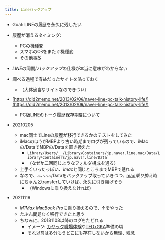 ```yaml
---
title: Lineバックアップ
---
```


* Goal: LINEの履歴を永久に残したい

* 履歴が消えるタイミング:
  
  * PCの機種変
  * スマホのOSをまたぐ機種変
  * その他事故
* *LINE*の同期/*バックアップ*の仕様が本当に意味がわからない

* 調べる過程で有益だったサイトを貼っておく
  
  * （大体適当なサイトなのできつい）
* [https://did2memo.net/2013/02/06/naver-line-pc-talk-history-life/](https://did2memo.net/2013/02/06/naver-line-pc-talk-history-life/)
  
  * PC版LINEのトーク履歴保存期間について
* 20210205
  
  * mac同士でLineの履歴が移行できるかのテストをしてみた
  * iMacのほうがMBPより古い時期までログが残っているので、iMacの/DataでMBPの/Dataを置き換えた
    * `Library/Users/__/Library/Containers/jp.naver.line.mac/Data/Library/Containers/jp.naver.line/Data`
    * （なぜか二回同じようなフォルダ構成を通る）
  * 上手くいったっぽい、*imac*と同じところまでMBPで遡れる
  * なので、~~~~~/Dataをバックアップ取っていきつつ、[mac](mac.md)*乗り換え*時にちゃんとtransferしていけば、永久に引き継げそう
    * （Windowsに乗り換えなければ）
* 20211119
  
  * *M1Max MacBook Pro*に乗り換えるので、↑をやった
  * たぶん問題なく移行できたと思う
  * ちなみに、20181108以降のログをたどれる
    * イメージ: [カヤック職場体験](%E3%82%AB%E3%83%A4%E3%83%83%E3%82%AF%E8%81%B7%E5%A0%B4%E4%BD%93%E9%A8%93.md)や[TEDxGKA](TEDxGKA.md)準備の頃
    * それ以前は多分もうどこにも存在しないから無理、残念
